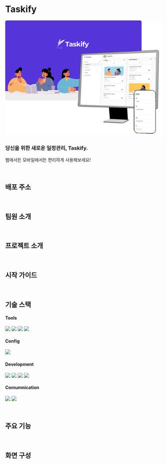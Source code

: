 # Taskify

![Alt text](/public/assets/image-1.png)

### 당신을 위한 새로운 일정관리, Taskify.

웹에서든 모바일에서든 편리하게 사용해보세요!

<br/>

## 배포 주소

<br/>

## 팀원 소개

<br/>

## 프로젝트 소개

<br/>

## 시작 가이드

<br/>

## 기술 스택

#### Tools

<img src="https://img.shields.io/badge/visualStudiocode-007ACC?style=for-the-badge&logo=visualstudiocode&logoColor=white"> <img src="https://img.shields.io/badge/github-181717?style=for-the-badge&logo=github&logoColor=white"> <img src="https://img.shields.io/badge/git-f05032?style=for-the-badge&logo=git&logoColor=white"> <img src="https://img.shields.io/badge/vercel-000000?style=for-the-badge&logo=vercel&logoColor=white">

#### Config

 <img src="https://img.shields.io/badge/yarn-2c8ebb?style=for-the-badge&logo=yarn&logoColor=white">

#### Development

<img src="https://img.shields.io/badge/typescript-3178c6?style=for-the-badge&logo=typescript&logoColor=white"> <img src="https://img.shields.io/badge/react-61dafb?style=for-the-badge&logo=react&logoColor=white"> <img src="https://img.shields.io/badge/nextjs-000000?style=for-the-badge&logo=next.js&logoColor=white"> <img src="https://img.shields.io/badge/scss-cc6699?style=for-the-badge&logo=sass&logoColor=white">

#### Comumnication

<img src="https://img.shields.io/badge/discord-5865f2?style=for-the-badge&logo=discord&logoColor=white"> <img src="https://img.shields.io/badge/notion-000000?style=for-the-badge&logo=notion&logoColor=white">

<br/>

## 주요 기능

<br/>

## 화면 구성

<br/>
